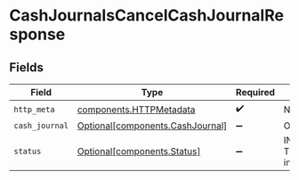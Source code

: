 # CashJournalsCancelCashJournalResponse


## Fields

| Field                                                                      | Type                                                                       | Required                                                                   | Description                                                                |
| -------------------------------------------------------------------------- | -------------------------------------------------------------------------- | -------------------------------------------------------------------------- | -------------------------------------------------------------------------- |
| `http_meta`                                                                | [components.HTTPMetadata](../../models/components/httpmetadata.md)         | :heavy_check_mark:                                                         | N/A                                                                        |
| `cash_journal`                                                             | [Optional[components.CashJournal]](../../models/components/cashjournal.md) | :heavy_minus_sign:                                                         | OK                                                                         |
| `status`                                                                   | [Optional[components.Status]](../../models/components/status.md)           | :heavy_minus_sign:                                                         | INVALID_ARGUMENT: The request has an invalid argument.                     |